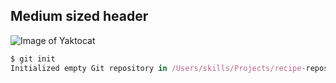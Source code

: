 ## Medium sized header
![Image of Yaktocat](https://octodex.github.com/images/yaktocat.png)

```javascript
$ git init
Initialized empty Git repository in /Users/skills/Projects/recipe-repository/.git/
```
